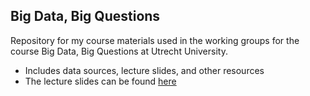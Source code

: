 ## Big Data, Big Questions

Repository for my course materials used in the working groups for the course Big Data, Big Questions at Utrecht University. 

- Includes data sources, lecture slides, and other resources
- The lecture slides can be found [here](https://github.com/basm92/Big-Data-Big-Questions/tree/master/lecture_slides/lecture_slides.pdf)

